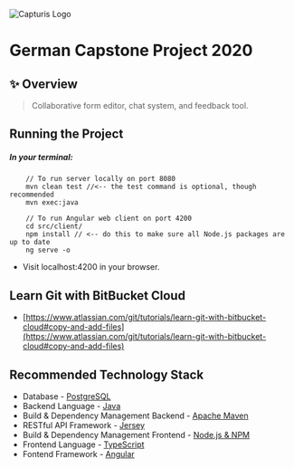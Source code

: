 ![Capturis Logo](https://www.capturis.com/wp-content/uploads/2014/07/capturis_logo.png)

# German Capstone Project 2020

## ✨ Overview
> Collaborative form editor, chat system, and feedback tool.

## Running the Project

##### In your terminal:
```
    // To run server locally on port 8080
    mvn clean test //<-- the test command is optional, though recommended
    mvn exec:java

    // To run Angular web client on port 4200
    cd src/client/
    npm install // <-- do this to make sure all Node.js packages are up to date
    ng serve -o
```

- Visit localhost:4200 in your browser.

## Learn Git with BitBucket Cloud

  - [https://www.atlassian.com/git/tutorials/learn-git-with-bitbucket-cloud#copy-and-add-files](https://www.atlassian.com/git/tutorials/learn-git-with-bitbucket-cloud#copy-and-add-files)

## Recommended Technology Stack

- Database - [PostgreSQL](https://www.postgresql.org/)
- Backend Language - [Java](https://www.oracle.com/java/technologies/javase-jdk8-downloads.html)
- Build & Dependency Management Backend - [Apache Maven](https://maven.apache.org/)
- RESTful API Framework - [Jersey](https://eclipse-ee4j.github.io/jersey/)
- Build & Dependency Management Frontend - [Node.js & NPM](https://nodejs.org/en/)
- Frontend Language - [TypeScript](https://www.typescriptlang.org/)
- Fontend Framework - [Angular](https://angular.io/)
